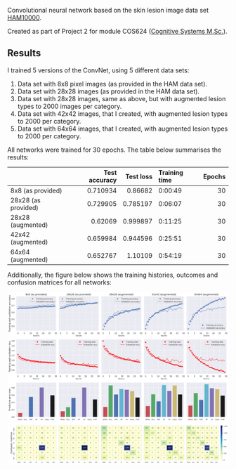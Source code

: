 Convolutional neural network based on the skin lesion image data set [HAM10000](https://dataverse.harvard.edu/dataset.xhtml?persistentId=doi:10.7910/DVN/DBW86T). 

Created as part of Project 2 for module COS624 ([Cognitive Systems M.Sc.](https://www.ouc.ac.cy/index.php/en/studies/programs/master/cos)). 

## Results
I trained 5 versions of the ConvNet, using 5 different data sets:

1.   Data set with 8x8 pixel images (as provided in the HAM data set).
2.   Data set with 28x28 images (as provided in the HAM data set).
3.   Data set with 28x28 images, same as above, but with augmented lesion types to 2000 images per category. 
4.   Data set with 42x42 images, that I created, with augmented lesion types to 2000 per category. 
5.   Data set with 64x64 images, that I created, with augmented lesion types to 2000 per category.

All networks were trained for 30 epochs. The table below summarises the results:

|                     |   Test accuracy |   Test loss | Training time   |   Epochs |
|:--------------------|----------------:|------------:|:----------------|---------:|
| 8x8 (as provided)   |        0.710934 |    0.86682  | 0:00:49         |       30 |
| 28x28 (as provided) |        0.729905 |    0.785197 | 0:06:07         |       30 |
| 28x28 (augmented)   |        0.62069  |    0.999897 | 0:11:25         |       30 |
| 42x42 (augmented)   |        0.659984 |    0.944596 | 0:25:51         |       30 |
| 64x64 (augmented)   |        0.652767 |    1.10109  | 0:54:19         |       30 |

Additionally, the figure below shows the training histories, outcomes and confusion matrices for all networks: 

![Part 2](figure_Q7_convNet_graphs.svg) 